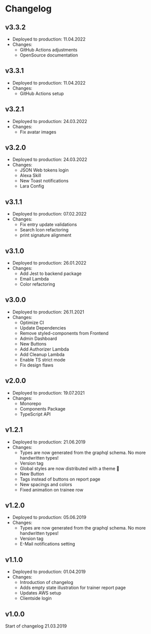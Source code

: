 # Changelog

## v3.3.2

- Deployed to production: 11.04.2022
- Changes:
  - GitHub Actions adjustments
  - OpenSource documentation

## v3.3.1

- Deployed to production: 11.04.2022
- Changes:
  - GitHub Actions setup

## v3.2.1

- Deployed to production: 24.03.2022
- Changes:
  - Fix avatar images

## v3.2.0

- Deployed to production: 24.03.2022
- Changes:
  - JSON Web tokens login
  - Alexa Skill
  - New Toast notifications
  - Lara Config

## v3.1.1

- Deployed to production: 07.02.2022
- Changes:
  - Fix entry update validations
  - Search Icon refactoring
  - print signature alignment

## v3.1.0

- Deployed to production: 26.01.2022
- Changes:
  - Add Jest to backend package
  - Email Lambda
  - Color refactoring

## v3.0.0

- Deployed to production: 26.11.2021
- Changes:
  - Optimize CI
  - Update Dependencies
  - Remove styled-components from Frontend
  - Admin Dashboard
  - New Buttons
  - Add Authorizer Lambda
  - Add Cleanup Lambda
  - Enable TS strict mode
  - Fix design flaws

## v2.0.0

- Deployed to production: 19.07.2021
- Changes:
  - Monorepo
  - Components Package
  - TypeScript API

## v1.2.1

- Deployed to production: 21.06.2019
- Changes:
  - Types are now generated from the graphql schema. No more handwritten types!
  - Version tag
  - Global styles are now distributed with a theme 🎉
  - New Button
  - Tags instead of buttons on report page
  - New spacings and colors
  - Fixed animation on trainee row

## v1.2.0

- Deployed to production: 05.06.2019
- Changes:
  - Types are now generated from the graphql schema. No more handwritten types!
  - Version tag
  - E-Mail notifications setting

## v1.1.0

- Deployed to production: 01.04.2019
- Changes:
  - Introduction of changelog
  - Adds empty state illustration for trainer report page
  - Updates AWS setup
  - Clientside login

## v1.0.0

Start of changelog 21.03.2019

